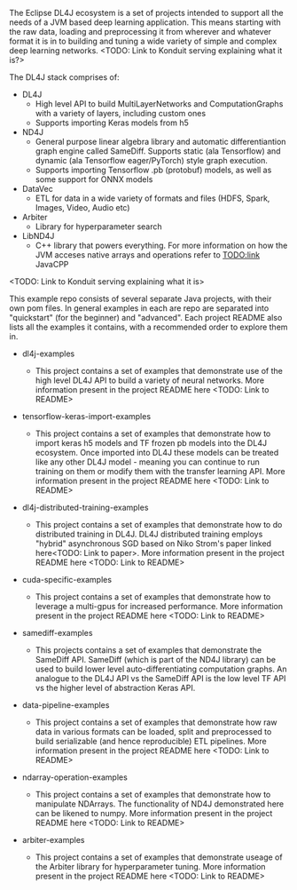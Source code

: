 The Eclipse DL4J ecosystem is a set of projects intended to support all the needs of a JVM based deep learning application. This means starting with the raw data, loading and preprocessing it from wherever and whatever format it is in to building and tuning a wide variety of simple and complex deep learning networks. 
<TODO: Link to Konduit serving explaining what it is?>

The DL4J stack comprises of:
- DL4J
	* High level API to build MultiLayerNetworks and ComputationGraphs with a variety of layers, including custom ones
	* Supports importing Keras models from h5
- ND4J
	* General purpose linear algebra library and automatic differentiantion graph engine called SameDiff. Supports static (ala Tensorflow) and dynamic (ala Tensorflow eager/PyTorch)  style graph execution.
	* Supports importing Tensorflow .pb (protobuf) models, as well as some support for ONNX models 
- DataVec
	* ETL for data in a wide variety of formats and files (HDFS, Spark, Images, Video, Audio etc)
- Arbiter
	* Library for hyperparameter search
- LibND4J
	* C++ library that powers everything. For more information on how the JVM acceses native arrays and operations refer to <TODO:link> JavaCPP

<TODO: Link to Konduit serving explaining what it is>

This example repo consists of several separate Java projects, with their own pom files. In general examples in each are repo are separated into "quickstart" (for the beginner) and "advanced". Each project README also lists all the examples it contains, with a recommended order to explore them in. 

- dl4j-examples
	* This project contains a set of examples that demonstrate use of the high level DL4J API to build a variety of neural networks. More information present in the project README here <TODO: Link to README>

- tensorflow-keras-import-examples
	* This project contains a set of examples that demonstrate how to import keras h5 models and TF frozen pb models into the DL4J ecosystem. Once imported into DL4J these models can be treated like any other DL4J model - meaning you can continue to run training on them or modify them with the transfer learning API. More information present in the project README here <TODO: Link to README>

- dl4j-distributed-training-examples
	* This project contains a set of examples that demonstrate how to do distributed training in DL4J. DL4J distributed training employs "hybrid" asynchronous SGD based on Niko Strom's paper linked here<TODO: Link to paper>. More information present in the project README here <TODO: Link to README>

- cuda-specific-examples
	* This project contains a set of examples that demonstrate how to leverage a multi-gpus for increased performance. More information present in the project README here <TODO: Link to README> 

- samediff-examples
	* This projects contains a set of examples that demonstrate the SameDiff API. SameDiff (which is part of the ND4J library) can be used to build lower level auto-differentiating computation graphs. An analogue to the DL4J API vs the SameDiff API is the low level TF API vs the higher level of abstraction Keras API.

- data-pipeline-examples
	* This project contains a set of examples that demonstrate how raw data in various formats can be loaded, split and preprocessed to build serializable (and hence reproducible) ETL pipelines. More information present in the project README here <TODO: Link to README>

- ndarray-operation-examples
	* This project contains a set of examples that demonstrate how to manipulate NDArrays. The functionality of ND4J demonstrated here can be likened to numpy. More information present in the project README here <TODO: Link to README>

- arbiter-examples
	* This project contains a set of examples that demonstrate useage of the Arbiter library for hyperparameter tuning. More information present in the project README here <TODO: Link to README>

